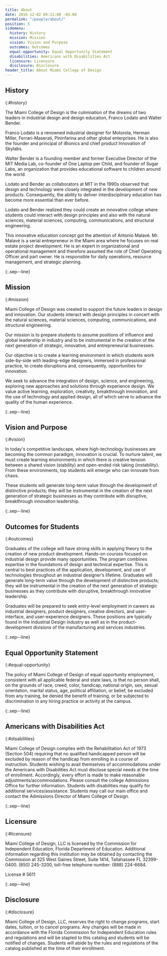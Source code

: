 ```yaml
---
title: About
date: 2016-12-02 09:11:00 -05:00
permalink: "/people/about/"
position: 5
sidemenu:
  history: History
  mission: Mission
  vision: Vision and Purpose
  outcomes: Outcomes
  equal-opportunity: Equal Opportunity Statement
  disabilities: Americans with Disabilities Act
  licensure: Licensure
  disclosure: Disclosure
header_title: About Miami College of Design
---
```


## History
{:#history}

The Miami College of Design is the culmination of the dreams of two leaders in industrial design and design education, Franco Lodato and Walter Bender.

Franco Lodato is a renowned industrial designer for Motorola, Herman Miller, Ferrari-Maserati, Pininfarina and other global enterprises. He is also the founder and principal of iBionics and chief product Innovation of Skylabs.

Walter Bender is a founding member and former Executive Director of the MIT Media Lab, co-founder of One Laptop per Child, and founder of Sugar Labs, an organization that provides educational software to children around the world.

Lodato and Bender as collaborators at MIT in the 1990s observed that design and technology were closely integrated in the development of new products. Consequently, the ability to deliver interdisciplinary education has become more essential than ever before.

Lodato and Bender realized they could create an innovative college where students could interact with design principles and also with the natural sciences, material sciences, computing, communications, and structural engineering.

This innovative education concept got the attention of Antonio Malavé. Mr. Malavé is a serial entrepreneur in the Miami area where he focuses on real estate project development. He is an expert in organizational and operational management and therefore assumed the role of Chief Operating Officer and part owner. He is responsible for daily operations, resource management, and strategic planning.

{:.sep--line}
&nbsp;

## Mission
{:#mission}

Miami College of Design was created to support the future leaders in design and innovation. Our students interact with design principles in concert with the natural sciences, material sciences, computing, communications, and structural engineering.

Our mission is to prepare students to assume positions of influence and global leadership in industry and to be instrumental in the creation of the next generation of strategic, innovative, and entrepreneurial businesses.

Our objective is to create a learning environment in which students work side-by-side with leading-edge designers, immersed in professional practice, to create disruptions and, consequently, opportunities for innovation.

We seek to advance the integration of design, science, and engineering, exploring new approaches and solutions through experience design. We value active learning, exploration, creativity, breakthrough innovation, and the use of technology and applied design, all of which serve to advance the quality of the human experience.

{:.sep--line}
&nbsp;

## Vision and Purpose
{:#vision}

In today's competitive landscape, where high-technology businesses are becoming the common paradigm, innovation is crucial. To nurture talent, we must create learning environments in which there is creative tension between a shared vision (stability) and open-ended risk taking (instability). From these environments, top students will emerge who can innovate from chaos.

These students will generate long-term value through the development of distinctive products; they will be instrumental in the creation of the next generation of strategic businesses as they contribute with disruptive, breakthrough innovation leadership.

{:.sep--line}
&nbsp;

## Outcomes for Students
{:#outcomes}

Graduates of the college will have strong skills in applying theory to the creation of new product development. Hands-on courses focused on industrial design provide many opportunities. The program combines expertise in the foundations of design and technical expertise. This is central to best practices of the application, development, and use of technologies throughout an industrial designer’s lifetime. Graduates will generate long-term value through the development of distinctive products; they will be instrumental in the creation of the next generation of strategic businesses as they contribute with disruptive, breakthrough innovative leadership.

Graduates will be prepared to seek entry-level employment in careers as industrial designers, product designers, creative directors, and user-interface, and user-experience designers. These positions are typically found in the Industrial Design industry as well as in the product-development divisions of the manufacturing and services industries.

{:.sep--line}
&nbsp;

## Equal Opportunity Statement
{:#equal-opportunity}

The policy of Miami College of Design of equal opportunity employment, consistent with all applicable federal and state laws, is that no person shall, on the grounds of race, creed, color, handicap, national origin, sex, sexual orientation, marital status, age, political affiliation, or belief, be excluded from any training, be denied the benefit of training, or be subjected to discrimination in any hiring practice or activity at the campus.

{:.sep--line}
&nbsp;

## Americans with Disabilities Act
{:#disabilities}

Miami College of Design complies with the Rehabilitation Act of 1973 (Section 504) requiring that no qualified handicapped person will be excluded by reason of the handicap from enrolling in a course of instruction. Students wishing to avail themselves of accommodations under the Americans with Disabilities Act must disclose special needs at the time of enrollment. Accordingly, every effort is made to make reasonable adjustments/accommodations. Please consult the college Admissions Office for further information. Students with disabilities may qualify for additional services/assistance. Students may call our main office and contact the Admissions Director of Miami College of Design.

{:.sep--line}
&nbsp;

## Licensure
{:#licensure}

Miami College of Design, LLC is licensed by the Commission for Independent Education, Florida Department of Education. Additional information regarding this institution may be obtained by contacting the Commission at 325 West Gaines Street, Suite 1414, Tallahassee FL 32399-0400. (850) 245-3200, toll-free telephone number: (888) 224-6684.

License # 5611

{:.sep--line}
&nbsp;

## Disclosure
{:#disclosure}

Miami College of Design, LLC, reserves the right to change programs, start dates, tuition, or to cancel programs. Any changes will be made in accordance with the Florida Commission for Independent Education rules and regulations and will be stapled to this catalog and students will be notified of changes. Students will abide by the rules and regulations of the catalog published at the time of their enrollment.
